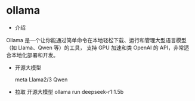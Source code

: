 # ollama

- 介绍

Ollama 是一个让你能通过简单命令在本地轻松下载、运行和管理大型语言模型（如 Llama、Qwen 等）的工具，
支持 GPU 加速和类 OpenAI 的 API，非常适合本地化部署和开发。

- 开源大模型

    meta  Llama2/3 
    Qwen 

- 拉取 开源大模型
    ollama run deepseek-r1:1.5b

